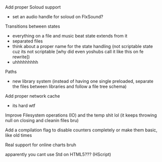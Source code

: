 Add proper Soloud support
- set an audio handle for soloud on FlxSound?

Transitions between states
- everything on a file and music beat state extends from it
- separated files
- think about a proper name for the state handling (not scriptable state cuz its not scriptable [why did even yoshubs call it like this on fe rewrite])
- uhhhhhhhhh

Paths
- new library system (instead of having one single preloaded, separate the files between libraries and follow a file tree schema)

Add proper network cache
- its hard wtf

Improve Filesystem operations (IO) and the temp shit lol (it keeps throwing null on closing and cleanin files bru)

Add a compilation flag to disable counters completely or make them basic, like old times

Real support for online charts bruh

apparently you cant use Std on HTML5??? (HScript)